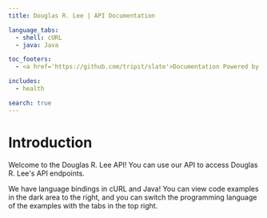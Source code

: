 ```yaml
---
title: Douglas R. Lee | API Documentation

language_tabs:
  - shell: cURL
  - java: Java

toc_footers:
  - <a href='https://github.com/tripit/slate'>Documentation Powered by Slate</a>

includes:
  - health

search: true
---
```


# Introduction

Welcome to the Douglas R. Lee API! You can use our API to access Douglas R. Lee's API endpoints.

We have language bindings in cURL and Java! You can view code examples in the dark area to the right, and you can switch the programming language of the examples with the tabs in the top right.